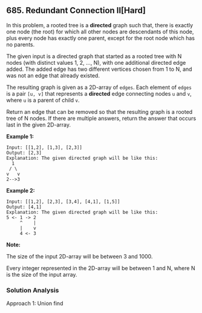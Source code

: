 ## 685. Redundant Connection II[Hard]

 In this problem, a rooted tree is a **directed** graph such that,  there is exactly one node (the root) for which all other nodes are  descendants of this node, plus every node has exactly one parent, except  for the root node which has no parents. 

 The given input is a directed graph that started as a rooted tree with N  nodes (with distinct values 1, 2, ..., N), with one additional directed  edge added.  The added edge has two different vertices chosen from 1 to  N, and was not an edge that already existed. 

 The resulting graph is given as a 2D-array of `edges`.  Each element of `edges` is a pair `[u, v]` that represents a **directed** edge connecting nodes `u` and `v`, where `u` is a parent of child `v`. 

 Return an edge that can be removed so that the resulting graph is a  rooted tree of N nodes.  If there are multiple answers, return the  answer that occurs last in the given 2D-array. 

**Example 1:** 

```
Input: [[1,2], [1,3], [2,3]]
Output: [2,3]
Explanation: The given directed graph will be like this:
  1
 / \
v   v
2-->3
```

**Example 2:** 

```
Input: [[1,2], [2,3], [3,4], [4,1], [1,5]]
Output: [4,1]
Explanation: The given directed graph will be like this:
5 <- 1 -> 2
     ^    |
     |    v
     4 <- 3
```

**Note:** 

The size of the input 2D-array will be between 3 and 1000.

Every integer represented in the 2D-array will be between 1 and N, where N is the size of the input array.



### Solution Analysis

Approach 1: Union find